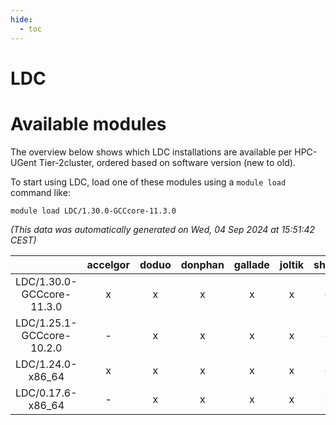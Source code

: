 ```yaml
---
hide:
  - toc
---
```


LDC
===

# Available modules


The overview below shows which LDC installations are available per HPC-UGent Tier-2cluster, ordered based on software version (new to old).

To start using LDC, load one of these modules using a `module load` command like:

```shell
module load LDC/1.30.0-GCCcore-11.3.0
```

*(This data was automatically generated on Wed, 04 Sep 2024 at 15:51:42 CEST)*  

| |accelgor|doduo|donphan|gallade|joltik|shinx|skitty|
| :---: | :---: | :---: | :---: | :---: | :---: | :---: | :---: |
|LDC/1.30.0-GCCcore-11.3.0|x|x|x|x|x|-|x|
|LDC/1.25.1-GCCcore-10.2.0|-|x|x|x|x|-|x|
|LDC/1.24.0-x86_64|x|x|x|x|x|-|x|
|LDC/0.17.6-x86_64|-|x|x|x|x|-|x|
